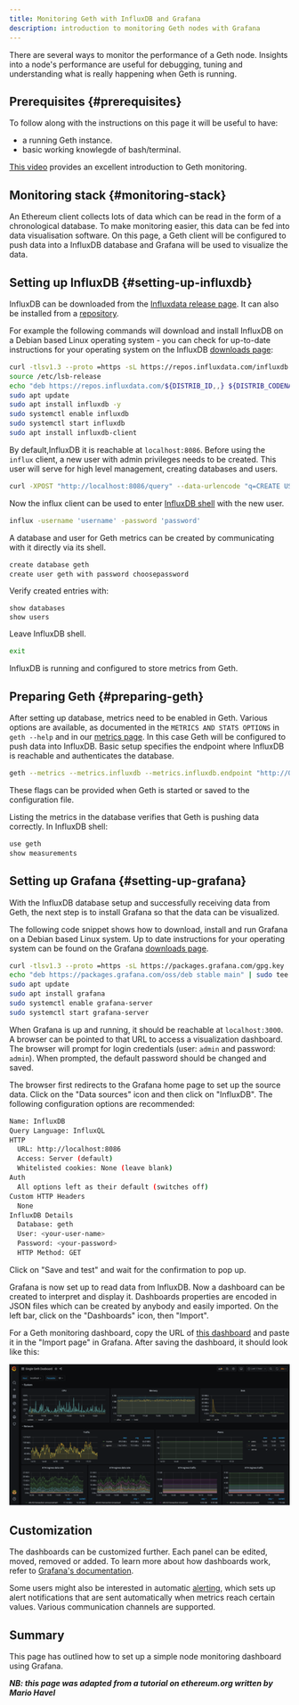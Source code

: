```yaml
---
title: Monitoring Geth with InfluxDB and Grafana
description: introduction to monitoring Geth nodes with Grafana
---
```


There are several ways to monitor the performance of a Geth node. Insights into a node's performance are useful for debugging, tuning and understanding what is really happening when Geth is running.

## Prerequisites {#prerequisites}

To follow along with the instructions on this page it will be useful to have:

- a running Geth instance.
- basic working knowlegde of bash/terminal.

[This video](https://www.youtube.com/watch?v=cOBab8IJMYI) provides an excellent introduction to Geth monitoring.

## Monitoring stack {#monitoring-stack}

An Ethereum client collects lots of data which can be read in the form of a chronological database. To make monitoring easier, this data can be fed into data visualisation software. On this page, a Geth client will be configured to push data into a InfluxDB database and Grafana will be used to visualize the data.

## Setting up InfluxDB {#setting-up-influxdb}

InfluxDB can be downloaded from the [Influxdata release page](https://portal.influxdata.com/downloads/). It can also be installed from a [repository](https://repos.influxdata.com/).

For example the following commands will download and install InfluxDB on a Debian based Linux operating system - you can check for up-to-date instructions for your operating system on the InfluxDB [downloads page](https://portal.influxdata.com/downloads/):

```sh
curl -tlsv1.3 --proto =https -sL https://repos.influxdata.com/influxdb.key | sudo apt-key add
source /etc/lsb-release
echo "deb https://repos.influxdata.com/${DISTRIB_ID,,} ${DISTRIB_CODENAME} stable" | sudo tee /etc/apt/sources.list.d/influxdb.list
sudo apt update
sudo apt install influxdb -y
sudo systemctl enable influxdb
sudo systemctl start influxdb
sudo apt install influxdb-client
```

By default,InfluxDB it is reachable at `localhost:8086`. Before using the `influx` client, a new user with admin privileges needs to be created. This user will serve for high level management, creating databases and users.

```sh
curl -XPOST "http://localhost:8086/query" --data-urlencode "q=CREATE USER username WITH PASSWORD 'password' WITH ALL PRIVILEGES"
```

Now the influx client can be used to enter [InfluxDB shell](https://docs.influxdata.com/influxdb/v1.8/tools/shell/) with the new user.

```sh
influx -username 'username' -password 'password'
```

A database and user for Geth metrics can be created by communicating with it directly via its shell.

```sh
create database geth
create user geth with password choosepassword
```

Verify created entries with:

```
show databases
show users
```

Leave InfluxDB shell.

```sh
exit
```

InfluxDB is running and configured to store metrics from Geth.

## Preparing Geth {#preparing-geth}

After setting up database, metrics need to be enabled in Geth. Various options are available, as documented in the `METRICS AND STATS OPTIONS` 
in `geth --help` and in our [metrics page](/docs/monitoring/metrics). In this case Geth will be configured to push data into InfluxDB. Basic setup specifies the endpoint where InfluxDB is reachable and authenticates the database.

```sh
geth --metrics --metrics.influxdb --metrics.influxdb.endpoint "http://0.0.0.0:8086" --metrics.influxdb.username "geth" --metrics.influxdb.password "chosenpassword"
```

These flags can be provided when Geth is started or saved to the configuration file.

Listing the metrics in the database verifies that Geth is pushing data correctly. In InfluxDB shell:

```sh
use geth
show measurements
```

## Setting up Grafana {#setting-up-grafana}

With the InfluxDB database setup and successfully receiving data from Geth, the next step is to install Grafana so that the data can be visualized.

The following code snippet shows how to download, install and run Grafana on a Debian based Linux system. Up to date instructions for your operating system can be found on the Grafana [downloads page](https://grafana.com/grafana/download).

```sh
curl -tlsv1.3 --proto =https -sL https://packages.grafana.com/gpg.key | sudo apt-key add -
echo "deb https://packages.grafana.com/oss/deb stable main" | sudo tee -a /etc/apt/sources.list.d/grafana.list
sudo apt update
sudo apt install grafana
sudo systemctl enable grafana-server
sudo systemctl start grafana-server
```

When Grafana is up and running, it should be reachable at `localhost:3000`. A browser can be pointed to that URL to access a visualization dashboard. The browser will prompt for login credentials (user: `admin` and password: `admin`). When prompted, the default password should be changed and saved.

The browser first redirects to the Grafana home page to set up the source data. Click on the "Data sources" icon and then click on "InfluxDB". The following configuration options are recommended:

```sh
Name: InfluxDB
Query Language: InfluxQL
HTTP
  URL: http://localhost:8086
  Access: Server (default)
  Whitelisted cookies: None (leave blank)
Auth
  All options left as their default (switches off)
Custom HTTP Headers
  None
InfluxDB Details
  Database: geth
  User: <your-user-name>
  Password: <your-password>
  HTTP Method: GET
```

Click on "Save and test" and wait for the confirmation to pop up.

Grafana is now set up to read data from InfluxDB. Now a dashboard can be created to interpret and display it. Dashboards properties are encoded in JSON files which can be created by anybody and easily imported. On the left bar, click on the "Dashboards" icon, then "Import".

For a Geth monitoring dashboard, copy the URL of [this dashboard](https://grafana.com/grafana/dashboards/13877/) and paste it in the "Import page" in Grafana. After saving the dashboard, it should look like this:

![Grafana 1](/public/images/docs/grafana.png)


## Customization

The dashboards can be customized further. Each panel can be edited, moved, removed or added. To learn more about how dashboards work, refer to 
[Grafana's documentation](https://grafana.com/docs/grafana/latest/dashboards/).

Some users might also be interested in automatic [alerting](https://grafana.com/docs/grafana/latest/alerting/), which sets up alert notifications that are sent automatically when metrics reach certain values. Various communication channels are supported.

## Summary

This page has outlined how to set up a simple node monitoring dashboard using Grafana.

***NB: this page was adapted from a tutorial on ethereum.org written by Mario Havel***
